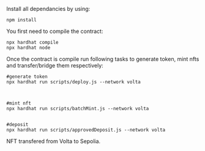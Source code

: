 
Install all dependancies by using:
```shell
npm install
```

You first need to compile the contract:
```shell
npx hardhat compile
npx hardhat node
```

Once the contract is compile run following tasks to generate token, mint nfts and transfer/bridge them respectively:
```shell
#generate token
npx hardhat run scripts/deploy.js --network volta



#mint nft
npx hardhat run scripts/batchMint.js --network volta


#deposit
npx hardhat run scripts/approvedDeposit.js --network volta
```
NFT transfered from Volta to Sepolia.


